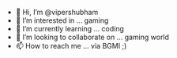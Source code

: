 - 👋 Hi, I’m @vipershubham
- 👀 I’m interested in ... gaming
- 🌱 I’m currently learning ... coding
- 💞️ I’m looking to collaborate on ... gaming world
- 📫 How to reach me ... via BGMI ;)

<!---
vipershubham/vipershubham is a ✨ special ✨ repository because its `README.md` (this file) appears on your GitHub profile.
You can click the Preview link to take a look at your changes.
--->
